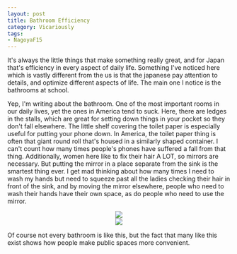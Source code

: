 ```yaml
---
layout: post
title: Bathroom Efficiency
category: Vicariously
tags:
- NagoyaF15
---
```


It's always the little things that make something really great, and for Japan that's efficiency in every aspect of daily life. Something I've noticed here which is vastly different from the us is that the japanese pay attention to details, and optimize different aspects of life. The main one I notice is the bathrooms at school.


Yep, I'm writing about the bathroom. One of the most important rooms in our daily lives, yet the ones in America tend to suck. Here, there are ledges in the stalls, which are great for setting down things in your pocket so they don't fall elsewhere. The little shelf covering the toilet paper is especially useful for putting your phone down. In America, the toilet paper thing is often that giant round roll that's housed in a similarly shaped container. I can't count how many times people's phones have suffered a fall from that thing. 
Additionally, women here like to fix their hair A LOT, so mirrors are necessary. But putting the mirror in a place separate from the sink is the smartest thing ever. I get mad thinking about how many times I need to wash my hands but need to squeeze past all the ladies checking their hair in front of the sink, and by moving the mirror elsewhere, people who need to wash their hands have their own space, as do people who need to use the mirror.
<div class="col-sm-12 col-md-12" align="center">
  <img src="{{ site.baseurl }}/images/nagoya/IMAG8278.jpg">
</div>
<div class="col-sm-12 col-md-12" align="center">
<img src="{{ site.baseurl }}/images/nagoya/IMAG8279.jpg">
</div>

Of course not every bathroom is like this, but the fact that many like this exist shows how people make public spaces more convenient. 
